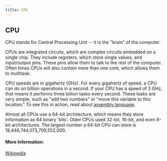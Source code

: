 ```yaml
---
title: CPU
---
```

## CPU

CPU stands for Central Processing Unit -- it is the "brain" of the computer. 

CPUs are integrated circuits, which are complex circuits embedded on a single chip. They include registers, which store single values, and input/output pins. These pins allow them to talk to the rest of the computer. Often times CPUs will also contain more than one core, which allows them to multitask. 

CPU speeds are in gigahertz (GHz). For every gigahertz of speed, a CPU can do on billion operations in a second. If your CPU has a speed of 3 GHz, that means it performs three billion tasks every second. These tasks are very simple, such as "add two numbers" or "move this variable to this location." To see this in action, read about <a href='https://en.wikipedia.org/wiki/Assembly_language'>assembly language</a>.


Almost all CPUs use a 64-bit architecture, which means they store information as 64 binary 'bits'. Older CPUs used 32-bit, 16-bit, and even 8-bit architectures. The largest number a 64-bit CPU can store is 18,446,744,073,709,552,000. 

<!-- The article goes here, in GitHub-flavored Markdown. Feel free to add YouTube videos, images, and CodePen/JSBin embeds  -->

#### More Information:
[Wikipedia](https://en.wikipedia.org/wiki/Central_processing_unit)


